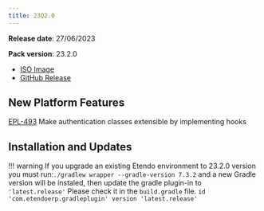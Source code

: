 ```yaml
---
title: 23Q2.0
---
```


**Release date**: 27/06/2023

**Pack version**: 23.2.0

- [ISO Image](https://etendo-appliances.s3.eu-west-1.amazonaws.com/etendo/iso/etendo-23Q2.0.iso)
- [GitHub Release](https://github.com/etendosoftware/etendo_core/releases/tag/23.2.0)

## New Platform Features

[EPL-493](/whats-new/release-notes/etendo-classic/versions/details/23Q2-0-details#epl-493) Make authentication classes extensible by implementing hooks

## Installation and Updates

!!! warning
    If you upgrade an existing Etendo environment to 23.2.0 version you must run:`./gradlew wrapper --gradle-version 7.3.2` and a new Gradle version will be instaled, then update the gradle plugin-in to `'latest.release'`
    Please check it in the `build.gradle` file.
    `id 'com.etendoerp.gradleplugin' version 'latest.release'`